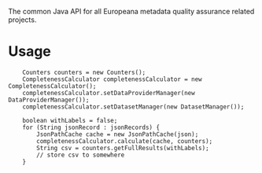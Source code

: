The common Java API for all Europeana metadata quality assurance related projects.

# Usage

		
		Counters counters = new Counters();
		CompletenessCalculator completenessCalculator = new CompletenessCalculator();
		completenessCalculator.setDataProviderManager(new DataProviderManager());
		completenessCalculator.setDatasetManager(new DatasetManager());
		
		boolean withLabels = false;
		for (String jsonRecord : jsonRecords) {
			JsonPathCache cache = new JsonPathCache(json);
			completenessCalculator.calculate(cache, counters);
			String csv = counters.getFullResults(withLabels);
			// store csv to somewhere
		}
